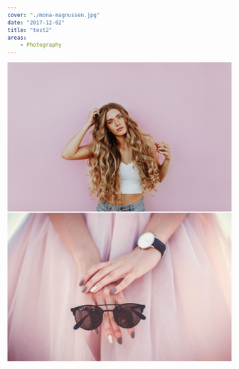 ```yaml
---
cover: "./mona-magnussen.jpg"
date: "2017-12-02"
title: "test2"
areas:
    - Photography
---
```


![](./averie-woodard.jpg)
![](./sabina-ciesielska.jpg)
